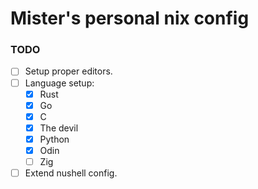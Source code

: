 # Mister's personal nix config

### TODO
- [ ] Setup proper editors.
- [ ] Language setup:
  - [x] Rust
  - [x] Go
  - [x] C
  - [x] The devil
  - [x] Python
  - [x] Odin
  - [ ] Zig
- [ ] Extend nushell config.
